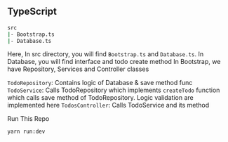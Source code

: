 ## TypeScript

```bash
src
|- Bootstrap.ts
|- Database.ts
```

Here, In src directory, you will find `Bootstrap.ts` and `Database.ts`.
In Database, you will find interface and todo create method
In Bootstrap, we have Repository, Services and Controller classes

`TodoRepository`: Contains logic of Database & save method func
`TodoService`: Calls TodoRepository which implements `createTodo` function which calls save method of TodoRepository. Logic validation are implemented here
`TodosController`: Calls TodoService and its method

Run This Repo

```bash
yarn run:dev
```
